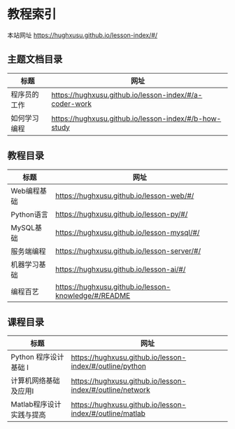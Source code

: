 # 教程索引

本站网址 https://hughxusu.github.io/lesson-index/#/

## 主题文档目录

| 标题         | 网址                                                   |
| ------------ | ------------------------------------------------------ |
| 程序员的工作 | https://hughxusu.github.io/lesson-index/#/a-coder-work |
| 如何学习编程 | https://hughxusu.github.io/lesson-index/#/b-how-study  |

## 教程目录

| 标题         | 网址                                                 |
| ------------ | ---------------------------------------------------- |
| Web编程基础  | https://hughxusu.github.io/lesson-web/#/             |
| Python语言   | https://hughxusu.github.io/lesson-py/#/              |
| MySQL基础    | https://hughxusu.github.io/lesson-mysql/#/           |
| 服务端编程   | https://hughxusu.github.io/lesson-server/#/          |
| 机器学习基础 | https://hughxusu.github.io/lesson-ai/#/              |
| 编程百艺     | https://hughxusu.github.io/lesson-knowledge/#/README |

## 课程目录

| 标题                     | 网址                                                      |
| ------------------------ | --------------------------------------------------------- |
| Python 程序设计基础 I    | https://hughxusu.github.io/lesson-index/#/outline/python  |
| 计算机网络基础及应用Ⅰ    | https://hughxusu.github.io/lesson-index/#/outline/network |
| Matlab程序设计实践与提高 | https://hughxusu.github.io/lesson-index/#/outline/matlab  |

